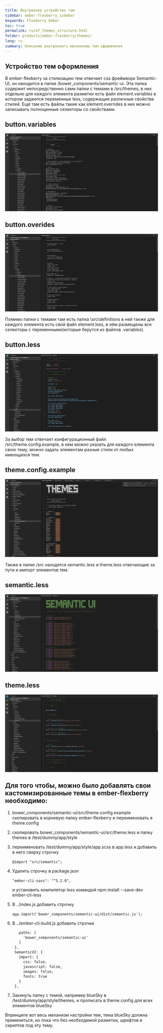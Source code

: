 ```yaml
---
title: Внутреннее устройство тем
sidebar: ember-flexberry_sidebar
keywords: Flexberry Ember
toc: true
permalink: ru/ef_themes_structure.html
folder: products/ember-flexberry/themes/
lang: ru
summary: Описание внутреннего механизма тем оформления
---
```


## Устройство тем оформления

В ember-flexberry за стилизацию тем отвечает css фреймворк Semantic-UI, он находится в папке /bower_components/semantic-ui.
Эта папка содержит непосредственно сами папки с темами в /src/themes, в них отдельно для каждого элемента разметки есть файл
element.variables в котором задаются переменные less, содержащие различные свойства стилей. Ещё там есть файлы такие как
element.overrides в них можно записывать полноценные селекторы со свойствами.

## button.variables
![screenshoot](/images/pages/img_themes/screenshots/variables.jpg)

## button.overides
![screenshoot](/images/pages/img_themes/screenshots/overrides.jpg)

Помимо папки с темами там есть папка \src\definitions в ней также для каждого элемента есть свой файл element.less, в нём 
размещены все селекторы с переменными(которые берутся из файлов .variables).

## button.less
![screenshoot](/images/pages/img_themes/screenshots/less.jpg)

За выбор тем отвечает конфигурационный файл /src/theme.config.example, в нем можно указать для каждого елемента свою тему,
можно задать элементам разные стили от любых имеющихся тем.

## theme.config.example
![screenshoot](/images/pages/img_themes/screenshots/config_theme.jpg)

Также в папке /src находятся semantic.less и theme.less отвечающие за пути и импорт элементов тем.

## semantic.less
![screenshoot](/images/pages/img_themes/screenshots/semantic_less.jpg)

## theme.less
![screenshoot](/images/pages/img_themes/screenshots/theme_less.jpg)

## Для того чтобы, можно было добавлять свои кастомизированные темы в ember-flexberry необходимо:

1. bower_components/semantic-ui/src/theme.config.example скопировать в корневую папку ember-flexberry и переименовать в theme.config 
2. скопировать bower_components/semantic-ui/src/theme.less и папку themes в /test/dummy/app/style
3. переименовать /test/dummy/app/style/app.scss в app.less и добавить в него сверху строчку

   ```@import "src/semantic";```
   
4. Удалить строчку в package.json

   ```"ember-cli-sass": "^5.2.0",```
   
   и установить компилятор less командой npm install --save-dev ember-cli-less
   
5. В ../index.js добавить строчку

   ```app.import('bower_components/semantic-ui/dist/semantic.js');``` 
   
5. В ../ember-cli-build.js добавить строчки

   ```lessOptions: {
      paths: [
        'bower_components/semantic-ui'
      ]
    },
    SemanticUI: {
      import: {
        css: false,
        javascript: false,
        images: false,
        fonts: true
      }
    },
    ``` 
6. Закинуть папку с темой, например blueSky в /test/dummy/app/style/themes, и прописать в theme.config для всех элементов blueSky
  
Впринципе вот весь механизм настройки тем, тема blueSky должна примениться, но пока что без необходимой разметки, шрифтов и скриптов под эту тему.
